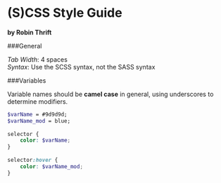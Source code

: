 (S)CSS Style Guide
===
**by Robin Thrift**


###General

*Tab Width*: 4 spaces  
*Syntax*: Use the SCSS syntax, not the SASS syntax

###Variables

Variable names should be **camel case** in general, using underscores to determine modifiers.


```scss
$varName = #9d9d9d;
$varName_mod = blue;
			
selector {
	color: $varName;
}
			
selector:hover {
	color: $varName_mod;
}
```